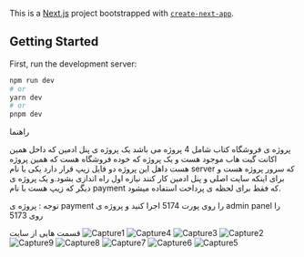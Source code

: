 This is a [Next.js](https://nextjs.org/) project bootstrapped with [`create-next-app`](https://github.com/vercel/next.js/tree/canary/packages/create-next-app).

## Getting Started

First, run the development server:

```bash
npm run dev
# or
yarn dev
# or
pnpm dev
```
راهنما

پروژه ی فروشگاه کتاب شامل 4 پروژه می باشد یک پروژه ی پنل ادمین که داخل همین اکانت گیت هاب موجود هست و یک پروژه که خوده فروشگاه هست که همین پروژه هست داهل این پروژه دو فایل زیپ قرار دارد یکی با نام server که سرور پروژه هست و برای اینکه سایت اصلی و پنل ادمین کار کنند نیازه اول راه اندازی بشود.و یک پروژه ی دیگر که زیپ هست با نام payment که فقط برای لحظه ی پرداخت استفاده میشود.

توجه : پروژه ی payment را روی پورت 5174 اجرا کنید و پروژه ی admin panel را روی 5173


قسمت هایی از سایت
![Capture1](https://github.com/Matinmmp/BookStore/assets/127874061/e3da98ca-a310-419d-af82-5e0f31975a09)
![Capture4](https://github.com/Matinmmp/BookStore/assets/127874061/4ca76846-4f4d-47e6-af93-1f46e27c872b)
![Capture3](https://github.com/Matinmmp/BookStore/assets/127874061/cb480e6d-28cf-4a2d-8520-4891f9ec7f89)
![Capture2](https://github.com/Matinmmp/BookStore/assets/127874061/797c4319-03e1-4d98-881b-87fcedad0736)
![Capture9](https://github.com/Matinmmp/BookStore/assets/127874061/1670a33f-f34e-4136-9d56-fc754524d944)
![Capture8](https://github.com/Matinmmp/BookStore/assets/127874061/9f5e49b2-15bc-4d26-b7d8-04ba67d596b3)
![Capture7](https://github.com/Matinmmp/BookStore/assets/127874061/a9fe3806-130a-4718-8be7-7d0260c46fe9)
![Capture6](https://github.com/Matinmmp/BookStore/assets/127874061/579e1d0c-2c2b-48c5-ba70-b4b830facc40)
![Capture5](https://github.com/Matinmmp/BookStore/assets/127874061/ccb2bf17-fda4-44f0-9113-e4af23739f5f)
